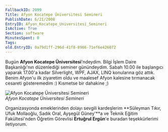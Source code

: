 ```yaml
---
FallbackID: 2099
Title: Afyon Kocatepe Üniversitesi Semineri
PublishDate: 6/21/2008
EntryID: Afyon_Kocatepe_Universitesi_Semineri
IsActive: True
Section: software
MinutesSpent: 0
Tags: 
old.EntryID: 0a79d1ff-296d-41f8-8966-71ef6e426072
---
```

Bugün **Afyon Kocatepe Üniversitesi**'ndeydim. Bilgi İşlem Daire
Başkanlığı'nın düzenlediği seminer günündeydim. Sabah 10.00 ile
başlangıcı yaparak 17.00'a kadar Silverlight, WPF, AJAX, LINQ konularına
göz attık. Benim Afyon'u ilk ziyaretim oldu ve maalesef Afyon kalesine
tırmanacak cesareti gösteremedim :) Kısmetse bir dahakine ;)

![Afyon Kocatepe Üniversitesi
Semineri](http://cdn.daron.yondem.com/assets/2099/20062008_1.jpg)\
*Afyon Kocatepe Üniversitesi Semineri*

Organizasyonda emeklerinden dolayı sevgili kardeşlerim **Süleyman Tıkır,
Ufuk Mollaoğlu, Sadık Oral, Ayşegül Güney'**a ve Teknik Eğitim
Fakültesi'nden Öğretim Görevlisi **Ertuğrul Ergün**'e buradan
teşekkürlerimi iletiyorum.


